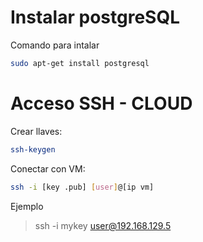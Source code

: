 # Instalar postgreSQL

Comando para intalar
```sh
sudo apt-get install postgresql
```

# Acceso SSH - CLOUD
Crear llaves:
```sh
ssh-keygen
```

Conectar con VM:

```sh
ssh -i [key .pub] [user]@[ip vm]
```
Ejemplo
>ssh -i mykey user@192.168.129.5
